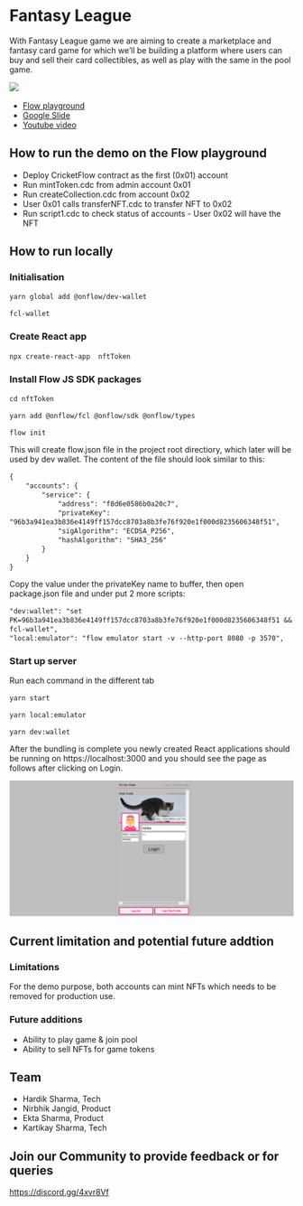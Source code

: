 # Fantasy League
With Fantasy League game we are aiming to create a marketplace and fantasy card game for which we’ll be building a platform where users can buy and sell their card collectibles, as well as play with the same in the pool game.

![](https://media.giphy.com/media/3ofT5QM8iEcBwbEwQU/giphy.gif)

- [Flow playground](https://play.onflow.org/5f0ea0c9-79a3-42c9-a6e9-7fec9f31f644)
- [Google Slide](https://docs.google.com/presentation/d/1RLfhmsiTg1sLJPRL9AD67TMFzB3A1MeUrw7RI6qaikU/edit?usp=sharing)
- [Youtube video](https://youtu.be/DM9uMi4ZIV0)

## How to run the demo on the Flow playground

- Deploy CricketFlow contract as the first (0x01) account
- Run mintToken.cdc from admin account 0x01
- Run createCollection.cdc from account 0x02
- User 0x01 calls transferNFT.cdc to transfer NFT to 0x02
- Run script1.cdc to check status of accounts - User 0x02 will have the NFT

## How to run locally

### Initialisation
```
yarn global add @onflow/dev-wallet
```
```
fcl-wallet
```

### Create React app
```
npx create-react-app  nftToken
```

### Install Flow JS SDK packages
```
cd nftToken
```
```
yarn add @onflow/fcl @onflow/sdk @onflow/types
```
```
flow init
```
This will create flow.json file in the project root directiory, which later will be used by dev wallet. The content of the file should look similar to this:
```
{
	"accounts": {
		"service": {
			"address": "f8d6e0586b0a20c7",
			"privateKey": "96b3a941ea3b836e4149ff157dcc8703a8b3fe76f920e1f000d8235606348f51",
			"sigAlgorithm": "ECDSA_P256",
			"hashAlgorithm": "SHA3_256"
		}
	}
}
```
Copy the value under the privateKey name to buffer, then open package.json file and under put 2 more scripts:
```
"dev:wallet": "set PK=96b3a941ea3b836e4149ff157dcc8703a8b3fe76f920e1f000d8235606348f51 && fcl-wallet",
"local:emulator": "flow emulator start -v --http-port 8080 -p 3570", 
``` 
### Start up server
Run each command in the different tab
```
yarn start
```
```
yarn local:emulator
```
```
yarn dev:wallet
```

After the bundling is complete you newly created React applications should be running on https://localhost:3000 and you should see the page as follows after clicking on Login.

<img width=600 src="https://github.com/DappCoderr/owb-project/blob/master/public/2020-08-29%20(1).png"/>

## Current limitation and potential future addtion

### Limitations

For the demo purpose, both accounts can mint NFTs which needs to be removed for production use.

### Future additions

- Ability to play game & join pool
- Ability to sell NFTs for game tokens

## Team
- Hardik Sharma, Tech 
- Nirbhik Jangid, Product
- Ekta Sharma, Product 
- Kartikay Sharma, Tech 

## Join our Community to provide feedback or for queries 
https://discord.gg/4xvr8Vf
